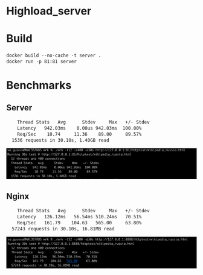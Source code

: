 # Highload_server

# Build

```
docker build --no-cache -t server .
docker run -p 81:81 server
```

# Benchmarks
## Server
```
    Thread Stats   Avg      Stdev     Max   +/- Stdev
    Latency   942.03ms    0.00us 942.03ms  100.00%
    Req/Sec    10.74     11.36    89.00     89.57%
  1536 requests in 30.10s, 1.40GB read
```
![img.png](img.png)
## Nginx
```
    Thread Stats   Avg      Stdev     Max   +/- Stdev
    Latency   126.12ms   56.54ms 510.24ms   70.51%
    Req/Sec   161.79    104.63   565.00     63.80%
  57243 requests in 30.10s, 16.81MB read
```
![img_1.png](img_1.png)